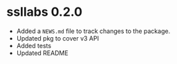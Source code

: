# ssllabs 0.2.0

* Added a `NEWS.md` file to track changes to the package.
* Updated pkg to cover v3 API
* Added tests
* Updated README
